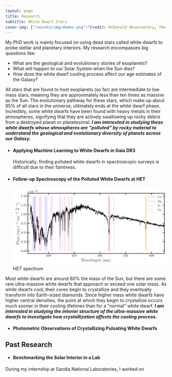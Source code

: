 ```yaml
---
layout: page
title: Research
subtitle: White Dwarf Stars
cover-img: ["/assets/img/domes.png":"Credit: McDonald Observatory, The University of Texas at Austin"]
---
```


My PhD work is mainly focused on using dead stars called white dwarfs to probe stellar and planetary interiors. My research encompasses big questions like: 

- What are the geological and evolutionary stories of exoplanets?
- What will happen to our Solar System when the Sun dies?
- How does the white dwarf cooling process affect our age estimates of the Galaxy?

All stars that are found to host exoplanets (so far) are intermediate to low mass stars, meaning they are approximately less than ten times as massive as the Sun. The evolutionary pathway for these stars, which make up about 95% of all stars in the universe, ulitmately ends at the white dwarf phase. Incredibly, some white dwarfs have been found with heavy metals in their atmospheres, signifying that they are actively swallowing up rocky debris from a destroyed planet or planetesimal. _**I am interested in studying these white dwarfs whose atmospheres are "polluted" by rocky material to understand the geological and evolutionary diversity of planets across our Galaxy.**_ 

- #### Applying Machine Learning to White Dwarfs in Gaia DR3

  Historically, finding polluted white dwarfs in spectroscopic surveys is difficult due to their faintness.

- #### Follow-up Spectroscopy of the Polluted White Dwarfs at HET

  ![HET spectrum](/assets/img/PC20_1.png)
  *HET spectrum*

Most white dwarfs are around 60% the mass of the Sun, but there are some rare ultra-massive white dwarfs that approach or exceed one solar mass. As white dwarfs cool, their cores begin to crystallize and they eventually transform into Earth-sized diamonds. Since higher mass white dwarfs have higher central densities, the point at which they begin to crystallize occurs much sooner in their cooling lifetimes than for a "normal" white dwarf. _**I am interested in studying the interior structure of the ultra-massive white dwarfs to investigate how crystallization affects the cooling process.**_

- #### Photometric Observations of Crystallizing Pulsating White Dwarfs


## Past Research

- #### Benchmarking the Solar Interior in a Lab

During my internship at Sandia National Laboratories, I worked on 
